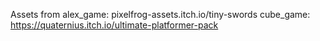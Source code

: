 Assets from 
alex_game: pixelfrog-assets.itch.io/tiny-swords
cube_game: https://quaternius.itch.io/ultimate-platformer-pack
